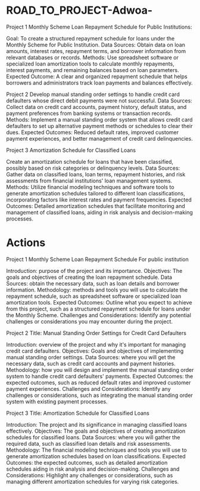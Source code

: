 # ROAD_TO_PROJECT-Adwoa-

 Project 1 Monthly Scheme Loan Repayment Schedule for Public Institutions:

Goal: To create a structured repayment schedule for loans under the Monthly Scheme for Public Institution.
Data Sources: Obtain data on loan amounts, interest rates, repayment terms, and borrower information from relevant databases or records.
Methods: Use spreadsheet software or specialized loan amortization tools to calculate monthly repayments, interest payments, and remaining balances based on loan parameters.
Expected Outcome: A clear and organized repayment schedule that helps borrowers and administrators track loan payments and balances effectively.

Project  2  Develop manual standing order settings to handle credit card defaulters whose direct debit payments were not successful.
Data Sources: Collect data on credit card accounts, payment history, default status, and payment preferences from banking systems or transaction records.
Methods: Implement a manual standing order system that allows credit card defaulters to set up alternative payment methods or schedules to clear their dues.
Expected Outcomes: Reduced default rates, improved customer payment experiences, and better management of credit card delinquencies.

Project 3 Amortization Schedule for Classified Loans

 Create an amortization schedule for loans that have been classified, possibly based on risk categories or delinquency levels.
Data Sources: Gather data on classified loans, loan terms, repayment histories, and risk assessments from financial institutions' loan management systems.
Methods: Utilize financial modeling techniques and software tools to generate amortization schedules tailored to different loan classifications, incorporating factors like interest rates and payment frequencies.
Expected Outcomes: Detailed amortization schedules that facilitate monitoring and management of classified loans, aiding in risk analysis and decision-making processes.



# Actions

Project  1 
Monthly Scheme Loan Repayment Schedule For public institution

Introduction:
purpose of the project and its importance.
Objectives:
The goals and objectives of creating the loan repayment schedule.
Data Sources:
 obtain the necessary data, such as loan details and borrower information.
Methodology:
methods and tools you will use to calculate the repayment schedule, such as spreadsheet software or specialized loan amortization tools.
Expected Outcomes:
Outline what you expect to achieve from this project, such as a structured repayment schedule for loans under the Monthly Scheme.
Challenges and Considerations:
Identify any potential challenges or considerations you may encounter during the project.

Project  2 Title: Manual Standing Order Settings for Credit Card Defaulters

Introduction:
 overview of the project and why it's important for managing credit card defaulters.
Objectives:
Goals and objectives of implementing manual standing order settings.
Data Sources:
 where you will get the necessary data, such as credit card accounts and payment histories.
Methodology:
 how you will design and implement the manual standing order system to handle credit card defaulters' payments.
Expected Outcomes:
the expected outcomes, such as reduced default rates and improved customer payment experiences.
Challenges and Considerations:
Identify any challenges or considerations, such as integrating the manual standing order system with existing payment processes.

Project  3 Title: Amortization Schedule for Classified Loans

Introduction:
The project and its significance in managing classified loans effectively.
Objectives:
The goals and objectives of creating amortization schedules for classified loans.
Data Sources:
where you will gather the required data, such as classified loan details and risk assessments.
Methodology:
 The financial modeling techniques and tools you will use to generate amortization schedules based on loan classifications.
Expected Outcomes:
the expected outcomes, such as detailed amortization schedules aiding in risk analysis and decision-making.
Challenges and Considerations:
Highlight any challenges or considerations, such as managing different amortization schedules for varying risk categories.